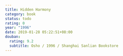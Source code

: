```yaml
---
title: Hidden Harmony
category: book
status: todo
rating: 0
year: "1996"
date: 2019-01-28 05:22:51+08:00
douban:
  rating: 9.2
  subtitle: Osho / 1996 / Shanghai Sanlian Bookstore
---
```



